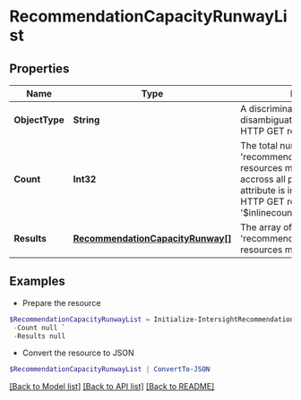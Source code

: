 # RecommendationCapacityRunwayList
## Properties

Name | Type | Description | Notes
------------ | ------------- | ------------- | -------------
**ObjectType** | **String** | A discriminator value to disambiguate the schema of a HTTP GET response body. | 
**Count** | **Int32** | The total number of &#39;recommendation.CapacityRunway&#39; resources matching the request, accross all pages. The &#39;Count&#39; attribute is included when the HTTP GET request includes the &#39;$inlinecount&#39; parameter. | [optional] 
**Results** | [**RecommendationCapacityRunway[]**](RecommendationCapacityRunway.md) | The array of &#39;recommendation.CapacityRunway&#39; resources matching the request. | [optional] 

## Examples

- Prepare the resource
```powershell
$RecommendationCapacityRunwayList = Initialize-IntersightRecommendationCapacityRunwayList  -ObjectType null `
 -Count null `
 -Results null
```

- Convert the resource to JSON
```powershell
$RecommendationCapacityRunwayList | ConvertTo-JSON
```

[[Back to Model list]](../README.md#documentation-for-models) [[Back to API list]](../README.md#documentation-for-api-endpoints) [[Back to README]](../README.md)

